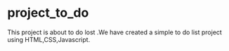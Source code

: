# project_to_do
This project is about to do lost .We have created a simple to do list project using HTML,CSS,Javascript.
